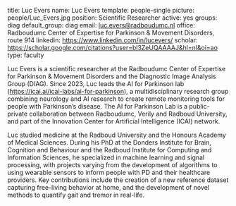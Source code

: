 title: Luc Evers
name: Luc Evers
template: people-single
picture: people/Luc_Evers.jpg
position: Scientific Researcher
active: yes
groups: diag
default_group: diag
email: luc.evers@radboudumc.nl
office: Radboudumc Center of Expertise for Parkinson & Movement Disorders, route 914
linkedin: https://www.linkedin.com/in/lucevers/
scholar: https://scholar.google.com/citations?user=bl3ZeUQAAAAJ&hl=nl&oi=ao
type: faculty

Luc Evers is a scientific researcher at the Radboudumc Center of Expertise for Parkinson & Movement Disorders and the Diagnostic Image Analysis Group (DIAG). Since 2023, Luc leads the AI for Parkinson lab (https://icai.ai/icai-labs/ai-for-parkinson), a multidisciplinary research group combining neurology and AI research to create remote monitoring tools for people with Parkinson’s disease. The AI for Parkinson Lab is a public-private collaboration between Radboudumc, Verily and Radboud University, and part of the Innovation Center for Artificial Intelligence (ICAI) network. 

Luc studied medicine at the Radboud University and the Honours Academy of Medical Sciences. During his PhD at the Donders Institute for Brain, Cognition and Behaviour and the Radboud Institute for Computing and Information Sciences, he specialized in machine learning and signal processing, with projects varying from the development of algorithms to using wearable sensors to inform people with PD and their healthcare providers. Key contributions include the creation of a new reference dataset capturing free-living behavior at home, and the development of novel methods to quantify gait and tremor in real-life. 
